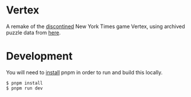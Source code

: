 # Vertex
A remake of the [discontined](https://www.nytimes.com/2024/08/08/crosswords/vertex-goodbye.html) New York Times game Vertex, using archived puzzle data from [here](https://github.com/Q726kbXuN/vertex).

# Development
You will need to [install](https://pnpm.io/installation) pnpm in order to run and build this locally.

```
$ pnpm install
$ pnpm run dev
```
